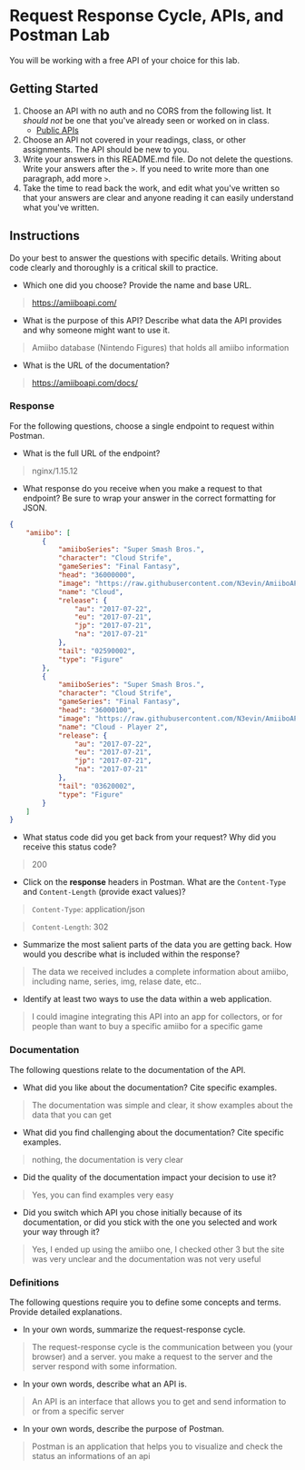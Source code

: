 # Request Response Cycle, APIs, and Postman Lab

You will be working with a free API of your choice for this lab.

## Getting Started

1. Choose an API with no auth and no CORS from the following list. It _should not_ be one that you've already seen or worked on in class.
   - [Public APIs](https://github.com/public-apis/public-apis)
1. Choose an API not covered in your readings, class, or other assignments. The API should be new to you.
1. Write your answers in this README.md file. Do not delete the questions. Write your answers after the `>`. If you need to write more than one paragraph, add more `>`.
1. Take the time to read back the work, and edit what you've written so that your answers are clear and anyone reading it can easily understand what you've written.

## Instructions

Do your best to answer the questions with specific details. Writing about code clearly and thoroughly is a critical skill to practice.

- Which one did you choose? Provide the name and base URL.

> https://amiiboapi.com/

- What is the purpose of this API? Describe what data the API provides and why someone might want to use it.

> Amiibo database (Nintendo Figures) that holds all amiibo information

- What is the URL of the documentation?

> https://amiiboapi.com/docs/

### Response

For the following questions, choose a single endpoint to request within Postman.

- What is the full URL of the endpoint?

> nginx/1.15.12

- What response do you receive when you make a request to that endpoint? Be sure to wrap your answer in the correct formatting for JSON.

```json
{
    "amiibo": [
        {
            "amiiboSeries": "Super Smash Bros.",
            "character": "Cloud Strife",
            "gameSeries": "Final Fantasy",
            "head": "36000000",
            "image": "https://raw.githubusercontent.com/N3evin/AmiiboAPI/master/images/icon_36000000-02590002.png",
            "name": "Cloud",
            "release": {
                "au": "2017-07-22",
                "eu": "2017-07-21",
                "jp": "2017-07-21",
                "na": "2017-07-21"
            },
            "tail": "02590002",
            "type": "Figure"
        },
        {
            "amiiboSeries": "Super Smash Bros.",
            "character": "Cloud Strife",
            "gameSeries": "Final Fantasy",
            "head": "36000100",
            "image": "https://raw.githubusercontent.com/N3evin/AmiiboAPI/master/images/icon_36000100-03620002.png",
            "name": "Cloud - Player 2",
            "release": {
                "au": "2017-07-22",
                "eu": "2017-07-21",
                "jp": "2017-07-21",
                "na": "2017-07-21"
            },
            "tail": "03620002",
            "type": "Figure"
        }
    ]
}

```

- What status code did you get back from your request? Why did you receive this status code?

> 200

- Click on the **response** headers in Postman. What are the `Content-Type` and `Content-Length` (provide exact values)?

> `Content-Type`: application/json

> `Content-Length`: 302

- Summarize the most salient parts of the data you are getting back. How would you describe what is included within the response?

> The data we received includes a complete information about amiibo, including name, series, img, relase date, etc..

- Identify at least two ways to use the data within a web application.

> I could imagine integrating this API into an app for collectors, or for people than want to buy a specific amiibo for a specific game

### Documentation

The following questions relate to the documentation of the API.

- What did you like about the documentation? Cite specific examples.

> The documentation was simple and clear, it show examples about the data that you can get

- What did you find challenging about the documentation? Cite specific examples.

>  nothing, the documentation is very clear

- Did the quality of the documentation impact your decision to use it?

> Yes, you can find examples very easy

- Did you switch which API you chose initially because of its documentation, or did you stick with the one you selected and work your way through it?

> Yes, I ended up using the amiibo one, I checked other 3 but the site was very unclear and the documentation was not very useful

### Definitions

The following questions require you to define some concepts and terms. Provide detailed explanations.

- In your own words, summarize the request-response cycle.

> The request-response cycle is the communication between you (your browser) and a server. you make a request to the server and the server respond with some information.

- In your own words, describe what an API is.

> An API is an interface that allows you to get and send information to or from a specific server

- In your own words, describe the purpose of Postman.

> Postman is an application that helps you to visualize and check the status an informations of an api
